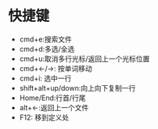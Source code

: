 # 快捷键
* cmd+e:搜索文件
* cmd+d:多选/全选
* cmd+u:取消多行光标/返回上一个光标位置
* cmd+<-/->: 按单词移动
* cmd+i: 选中一行
* shift+alt+up/down:向上向下复制一行
* Home/End:行首/行尾
* alt+<-:返回上一个文件
* F12: 移到定义处
